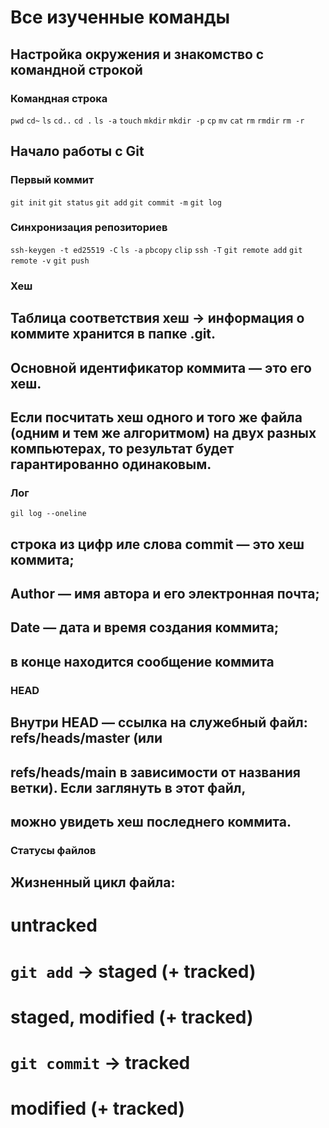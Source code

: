 # Все изученные команды

## Настройка окружения и знакомство с командной строкой

### Командная строка

`pwd`
`cd~`
`ls`
`cd..`
`cd .`
`ls -a`
`touch`
`mkdir`
`mkdir -p`
`cp`
`mv`
`cat`
`rm`
`rmdir`
`rm -r`

## Начало работы с Git

### Первый коммит

`git init`
`git status`
`git add`
`git commit -m`
`git log`

### Синхронизация репозиториев

`ssh-keygen -t ed25519 -C`
`ls -a`
`pbcopy`
`clip`
`ssh -T`
`git remote add`
`git remote -v`
`git push`

### Хеш

## Таблица соответствия хеш → информация о коммите хранится в папке .git.
## Основной идентификатор коммита — это его хеш.
## Если посчитать хеш одного и того же файла (одним и тем же алгоритмом) на двух разных компьютерах, то результат будет гарантированно одинаковым.

### Лог

`gil log --oneline`

## строка из цифр иле слова commit — это хеш коммита;
## Author — имя автора и его электронная почта;
## Date — дата и время создания коммита;
## в конце находится сообщение коммита

### HEAD

## Внутри HEAD — ссылка на служебный файл: refs/heads/master (или
## refs/heads/main в зависимости от названия ветки). Если заглянуть в этот файл,
## можно увидеть хеш последнего коммита.

### Статусы файлов

## Жизненный цикл файла:
# untracked
# `git add` -> staged (+ tracked)
# staged, modified (+ tracked)
# `git commit` -> tracked
# modified (+ tracked)

